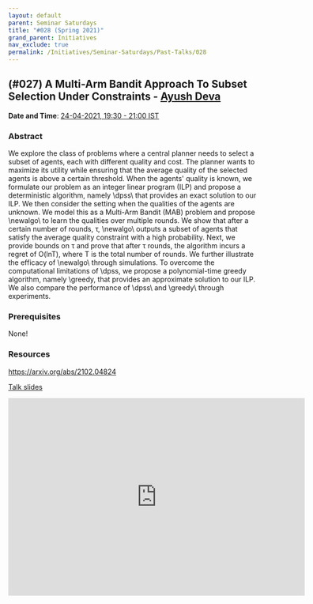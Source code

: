 ```yaml
---
layout: default
parent: Seminar Saturdays
title: "#028 (Spring 2021)"
grand_parent: Initiatives
nav_exclude: true
permalink: /Initiatives/Seminar-Saturdays/Past-Talks/028
---
```


(#027) **A Multi-Arm Bandit Approach To Subset Selection Under Constraints** - [Ayush Deva](https://www.linkedin.com/in/ayush-deva-310162111/)
------------

**Date and Time**: [24-04-2021, 19:30 - 21:00 IST](https://calendar.google.com/calendar/u/0/r/agenda/2021/4/24?eid=a2NmZ3FpYTZlZ2xlc2Fra2Y2YnN1N29iMmZfMjAyMTA0MjRUMTQwMDAwWiB2bmw5c2RxN29vZmlwaWJobzEzMnIyZTAyNEBn&ctz=Asia/Kolkata)

### Abstract
We explore the class of problems where a central planner needs to select a subset of agents, each with different quality and cost. The planner wants to maximize its utility while ensuring that the average quality of the selected agents is above a certain threshold. When the agents' quality is known, we formulate our problem as an integer linear program (ILP) and propose a deterministic algorithm, namely \dpss\ that provides an exact solution to our ILP.
We then consider the setting when the qualities of the agents are unknown. We model this as a Multi-Arm Bandit (MAB) problem and propose \newalgo\ to learn the qualities over multiple rounds. We show that after a certain number of rounds, τ, \newalgo\ outputs a subset of agents that satisfy the average quality constraint with a high probability. Next, we provide bounds on τ and prove that after τ rounds, the algorithm incurs a regret of O(lnT), where T is the total number of rounds. We further illustrate the efficacy of 	\newalgo\ through simulations.
To overcome the computational limitations of \dpss, we propose a polynomial-time greedy algorithm, namely \greedy, that provides an approximate solution to our ILP. We also compare the performance of \dpss\ and \greedy\ through experiments. 

### Prerequisites
None!

### Resources
https://arxiv.org/abs/2102.04824

[Talk slides](./slides_028.pdf)

<iframe width="600" height="400" src="https://www.youtube.com/watch?v=yQnGdkNhJQk" frameborder="0" allow="accelerometer; autoplay; clipboard-write; encrypted-media; gyroscope; picture-in-picture" allowfullscreen></iframe>



